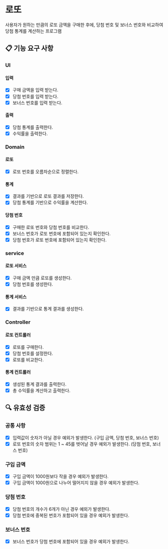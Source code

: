 # 로또

사용자가 원하는 만큼의 로또 금액을 구매한 후에, 당첨 번호 및 보너스 번호와 비교하여 당첨 통계를 계산하는 프로그램

## 📋 기능 요구 사항

### UI

#### 입력

- [x] 구매 금액을 입력 받는다.
- [x] 당첨 번호를 입력 받는다.
- [x] 보너스 번호를 입력 받는다.

#### 출력

- [x] 당첨 통계를 출력한다.
- [x] 수익률을 출력한다.

### Domain

#### 로또

- [x] 로또 번호를 오름차순으로 정렬한다.

#### 통계

- [x] 결과를 기반으로 로또 결과를 저장한다.
- [x] 당첨 통계를 기반으로 수익률을 계산한다.

#### 당첨 번호

- [x] 구매한 로또 번호와 당첨 번호를 비교한다.
- [x] 보너스 번호가 로또 번호에 포함되어 있는지 확인한다.
- [x] 당첨 번호가 로또 번호에 포함되어 있는지 확인한다.

### service

#### 로또 서비스

- [x] 구매 금액 만큼 로또를 생성한다.
- [x] 당첨 번호를 생성한다.

#### 통계 서비스

- [x] 결과를 기반으로 통계 결과를 생성한다.

### Controller

#### 로또 컨트롤러

- [x] 로또를 구매한다.
- [x] 당첨 번호를 설정한다.
- [x] 로또를 비교한다.

#### 통계 컨트롤러

- [x] 생성된 통계 결과를 출력한다.
- [x] 총 수익률을 계산하고 출력한다.

## 🔍 유효성 검증

### 공통 사항

- [x] 입력값이 숫자가 아닐 경우 예외가 발생한다. (구입 금액, 당첨 번호, 보너스 번호)
- [x] 로또 번호의 숫자 범위는 1 ~ 45를 벗어날 경우 예외가 발생한다. (당첨 번호, 보너스 번호)

### 구입 금액

- [x] 구입 금액이 1000원보다 작을 경우 예외가 발생한다.
- [x] 구입 금액이 1000원으로 나누어 떨어지지 않을 경우 예외가 발생한다.

### 당첨 번호

- [x] 당첨 번호의 개수가 6개가 아닌 경우 예외가 발생한다.
- [x] 당첨 번호에 중복된 번호가 포함되어 있을 경우 예외가 발생한다.

### 보너스 번호

- [x] 보너스 번호가 당첨 번호에 포함되어 있을 경우 예외가 발생한다.

